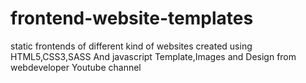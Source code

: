 # frontend-website-templates
static frontends of different kind of websites 
created using HTML5,CSS3,SASS And javascript
Template,Images and Design from webdeveloper Youtube channel
